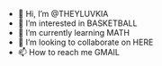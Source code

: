 - 👋 Hi, I’m @THEYLUVKIA
- 👀 I’m interested in BASKETBALL
- 🌱 I’m currently learning MATH
- 💞️ I’m looking to collaborate on HERE
- 📫 How to reach me GMAIL

<!---
THEYLUVKIA/THEYLUVKIA is a ✨ special ✨ repository because its `README.md` (this file) appears on your GitHub profile.
You can click the Preview link to take a look at your changes.
--->
